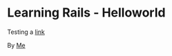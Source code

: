 # Learning Rails - Helloworld

Testing a [link](http//:moenycrowd.org)

By [Me](http://moneycrowd.org)